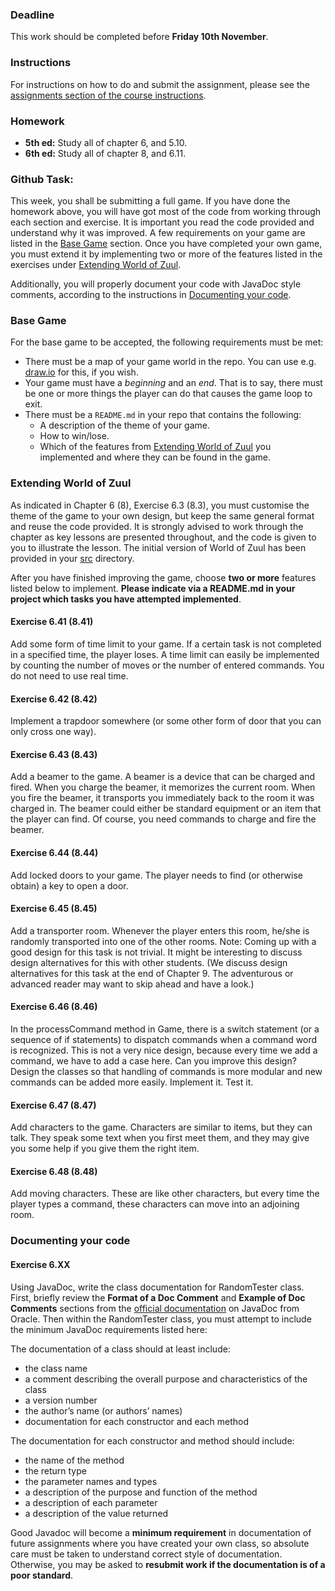 ### Deadline
This work should be completed before **Friday 10th November**.

### Instructions
For instructions on how to do and submit the assignment, please see the
[assignments section of the course instructions](https://gits-15.sys.kth.se/inda-17/course-instructions#assignments).

### Homework

* **5th ed:** Study all of chapter 6, and 5.10.
* **6th ed:** Study all of chapter 8, and 6.11.

### Github Task:
This week, you shall be submitting a full game. If you have done the homework
above, you will have got most of the code from working through each section and
exercise. It is important you read the code provided and understand why it was
improved. A few requirements on your game are listed in the [Base Game](#base-game)
section. Once you have completed your own game, you must extend it by
implementing two or more of the features listed in the exercises under
[Extending World of Zuul](#extending-world-of-zuul).

Additionally, you will properly document your code with JavaDoc style comments,
according to the instructions in [Documenting your code](#documenting-your-code).

### Base Game
For the base game to be accepted, the following requirements must be met:

* There must be a map of your game world in the repo. You can use e.g.
  [draw.io](https://www.draw.io) for this, if you wish.
* Your game must have a _beginning_ and an _end_. That is to say, there must be
  one or more things the player can do that causes the game loop to exit.
* There must be a `README.md` in your repo that contains the following:
    - A description of the theme of your game.
    - How to win/lose.
    - Which of the features from [Extending World of Zuul](#extending-world-of-zuul)
      you implemented and where they can be found in the game.

### Extending World of Zuul
As indicated in Chapter 6 (8), Exercise 6.3 (8.3), you must customise the theme
of the game to your own design, but keep the same general format and reuse the
code provided. It is strongly advised to work through the chapter as key
lessons are presented throughout, and the code is given to you to illustrate
the lesson. The initial version of World of Zuul has been provided in your
[src](src) directory.

After you have finished improving the game, choose **two or more** features
listed below to implement. **Please indicate via a README.md in your project
which tasks you have attempted implemented**.

#### Exercise 6.41 (8.41)
Add some form of time limit to your game. If a certain task is not completed in
a specified time, the player loses. A time limit can easily be implemented by
counting the number of moves or the number of entered commands. You do not need
to use real time.

#### Exercise 6.42 (8.42)
Implement a trapdoor somewhere (or some other form of door that you can only
cross one way).

#### Exercise 6.43 (8.43)
Add a beamer to the game. A beamer is a device that can be charged and fired.
When you charge the beamer, it memorizes the current room. When you fire the
beamer, it transports you immediately back to the room it was charged in. The
beamer could either be standard equipment or an item that the player can find.
Of course, you need commands to charge and fire the beamer.

#### Exercise 6.44 (8.44)
Add locked doors to your game. The player needs to find (or otherwise obtain) a
key to open a door.

#### Exercise 6.45 (8.45)
Add a transporter room. Whenever the player enters this room, he/she is
randomly transported into one of the other rooms. Note: Coming up with a good
design for this task is not trivial. It might be interesting to discuss design
alternatives for this with other students. (We discuss design alternatives for
this task at the end of Chapter 9. The adventurous or advanced reader may want
to skip ahead and have a look.)

#### Exercise 6.46 (8.46)
In the processCommand method in Game, there is a switch statement (or a
sequence of if statements) to dispatch commands when a command word is
recognized. This is not a very nice design, because every time we add a
command, we have to add a case here. Can you improve this design? Design the
classes so that handling of commands is more modular and new commands can be
added more easily. Implement it. Test it.

#### Exercise 6.47 (8.47)
Add characters to the game. Characters are similar to items, but they can talk.
They speak some text when you first meet them, and they may give you some help
if you give them the right item.

#### Exercise 6.48 (8.48)
Add moving characters. These are like other characters, but every time the
player types a command, these characters can move into an adjoining room.

### Documenting your code

#### Exercise 6.XX
Using JavaDoc, write the class documentation for RandomTester class. First,
briefly review the **Format of a Doc Comment** and **Example of Doc Comments**
sections from the [official documentation](http://www.oracle.com/technetwork/java/javase/documentation/index-137868.html)
on JavaDoc from Oracle. Then within the RandomTester class, you must attempt to
include the minimum JavaDoc requirements listed here:

The documentation of a class should at least include:
* the class name
* a comment describing the overall purpose and characteristics of the class
* a version number
* the author’s name (or authors’ names)
* documentation for each constructor and each method

The documentation for each constructor and method should include:
* the name of the method
* the return type
* the parameter names and types
* a description of the purpose and function of the method
* a description of each parameter
* a description of the value returned

Good Javadoc will become a **minimum requirement** in documentation of future
assignments where you have created your own class, so absolute care must be
taken to understand correct style of documentation.  Otherwise, you may be
asked to **resubmit work if the documentation is of a poor standard**.
